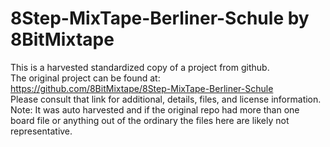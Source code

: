 
# 8Step-MixTape-Berliner-Schule by 8BitMixtape  
This is a harvested standardized copy of a project from github.  
The original project can be found at:  
https://github.com/8BitMixtape/8Step-MixTape-Berliner-Schule  
Please consult that link for additional, details, files, and license information.  
Note: It was auto harvested and if the original repo had more than one board file or anything out of the ordinary the files here are likely not representative.  
    
